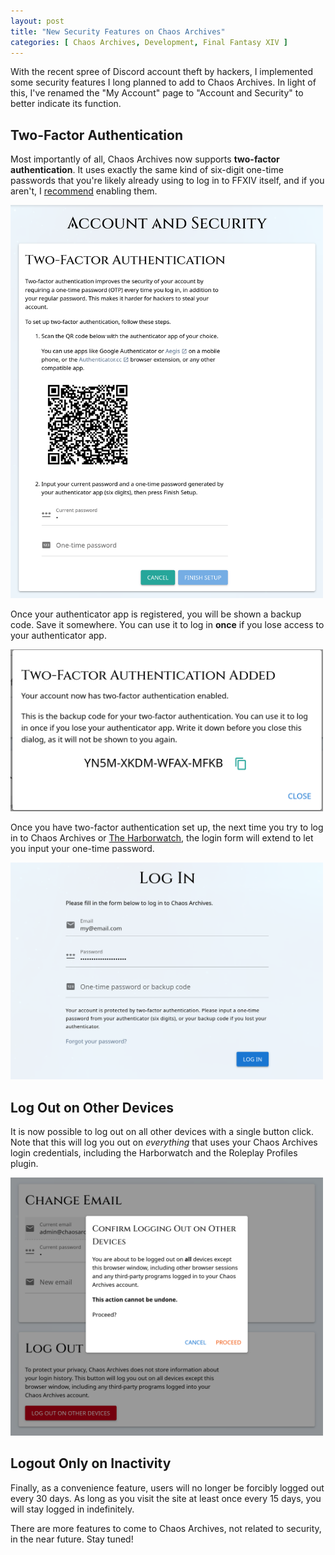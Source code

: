 ```yaml
---
layout: post
title: "New Security Features on Chaos Archives"
categories: [ Chaos Archives, Development, Final Fantasy XIV ]
---
```


With the recent spree of Discord account theft by hackers, I implemented some security features I long planned to add to Chaos Archives. In light of this, I've renamed the "My Account" page to "Account and Security" to better indicate its function.


## Two-Factor Authentication

Most importantly of all, Chaos Archives now supports **two-factor authentication**. It uses exactly the same kind of six-digit one-time passwords that you're likely already using to log in to FFXIV itself, and if you aren't, I [recommend](https://www.square-enix-games.com/en_US/seaccount/otp) enabling them. 

<img src="/assets/screenshots/ca_2fa_setup.png" alt="CA 2FA setup" width="500" />

Once your authenticator app is registered, you will be shown a backup code. Save it somewhere. You can use it to log in **once** if you lose access to your authenticator app.

<img src="/assets/screenshots/ca_2fa_setup_finish.png" alt="CA 2FA setup finish" width="500" />


Once you have two-factor authentication set up, the next time you try to log in to Chaos Archives or [The Harborwatch](https://theharborwatch.org/), the login form will extend to let you input your one-time password.

<img src="/assets/screenshots/ca_extended_login.png" alt="CA extended login" width="500" />


## Log Out on Other Devices

It is now possible to log out on all other devices with a single button click. Note that this will log you out on *everything* that uses your Chaos Archives login credentials, including the Harborwatch and the Roleplay Profiles plugin.

<img src="/assets/screenshots/ca_logout_everywhere.png" alt="CA logout everywhere" width="500" />


## Logout Only on Inactivity

Finally, as a convenience feature, users will no longer be forcibly logged out every 30 days. As long as you visit the site at least once every 15 days, you will stay logged in indefinitely.

There are more features to come to Chaos Archives, not related to security, in the near future. Stay tuned!
